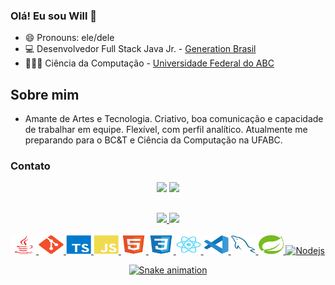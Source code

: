 ### Olá! Eu sou Will 👋


- 😄 Pronouns: ele/dele 
- 💻 Desenvolvedor Full Stack Java Jr. - [Generation Brasil](https://brazil.generation.org/) 
- 👨🏻‍💻 Ciência da Computação - [Universidade Federal do ABC](https://www.ufabc.edu.br/)

## Sobre mim
- Amante de Artes e Tecnologia.
Criativo, boa comunicação e capacidade de trabalhar em equipe. Flexível, com perfil analítico.
Atualmente me preparando para o BC&T e Ciência da Computação na UFABC.
### Contato
  
 <div align="center"> 
  <a href="https://www.linkedin.com/in/willfdasilva/" target="_blank"><img src="https://img.shields.io/badge/-LinkedIn-%230077B5?style=for-the-badge&logo=linkedin&logoColor=white" target="_blank"></a> <a href = "mailto:willferreiradasilva23@gmail.com" target="_blank"><img src="https://img.shields.io/badge/Gmail-D14836?style=for-the-badge&logo=gmail&logoColor=white" target="_blank"> 
  
</div>
  
##
<div align="center">
  <a href="https://github.com/willjpg" >
  <img height="150em"  src="https://github-readme-stats.vercel.app/api?username=willjpg&show_icons=true&theme=gruvbox&include_all_commits=true&hide_border=true&layout=compact&hide=issues,contribs&bg_color=00000000"/>
  <img height="160em"  src="https://github-readme-stats.vercel.app/api/top-langs/?username=willjpg&layout=compact&langs_count=7&hide_border=true&theme=gruvbox&bg_color=00000000&langs_count=6"/>
  
</div>
  <br>
  <div align="center" padding="30">
    <img alt="Java" height="30" width="40" src="https://raw.githubusercontent.com/devicons/devicon/master/icons/java/java-plain.svg">
    <img alt="Git" height="30" width="40" src="https://raw.githubusercontent.com/devicons/devicon/master/icons/git/git-original.svg">
    <img alt="Ts" height="30" width="40" src="https://raw.githubusercontent.com/devicons/devicon/master/icons/typescript/typescript-plain.svg">
    <img alt="Js" height="30" width="40" src="https://raw.githubusercontent.com/devicons/devicon/master/icons/javascript/javascript-plain.svg">
    <img alt="HTML" height="30" width="40" src="https://raw.githubusercontent.com/devicons/devicon/master/icons/html5/html5-original.svg">
    <img alt="CSS" height="30" width="40" src="https://raw.githubusercontent.com/devicons/devicon/master/icons/css3/css3-original.svg">
    <img alt="React" height="30" width="40" src="https://raw.githubusercontent.com/devicons/devicon/master/icons/react/react-original.svg">
    <img alt="VScode" height="30" width="40" src="https://raw.githubusercontent.com/devicons/devicon/master/icons/vscode/vscode-original.svg">
    <img alt="MySQL" height="30" width="40" src="https://raw.githubusercontent.com/devicons/devicon/master/icons/mysql/mysql-plain.svg">
    <img alt="Spring" height="30" width="40" src="https://raw.githubusercontent.com/devicons/devicon/master/icons/spring/spring-original.svg">
    <img alt="Nodejs" height="30" width="40" src="https://cdn.worldvectorlogo.com/logos/nodejs-icon.svg">
</div>
<div align="center">                                                                                                                                             
                                                                                                                                             
  ![Snake animation](https://github.com/willjpg/willjpg/blob/output/github-contribution-grid-snake.svg)
 
</div>  
   
  ##
   

